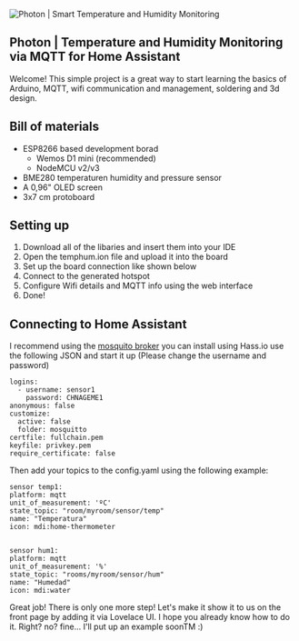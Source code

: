 ![Photon | Smart Temperature and Humidity Monitoring](https://i.imgur.com/gAgdMVL.png)

## Photon | Temperature and Humidity Monitoring via MQTT for Home Assistant

Welcome! This simple project is a great way to start learning the basics of Arduino, MQTT, wifi communication and management, soldering and 3d design. 

## Bill of materials

 - ESP8266 based development borad
	 - Wemos D1 mini (recommended)
	 - NodeMCU v2/v3
- BME280 temperaturen humidity and pressure sensor
- A 0,96" OLED screen
- 3x7 cm protoboard

## Setting up

 1. Download all of the libaries and insert them into your IDE
 2. Open the temphum.ion file and upload it into the board
 3.  Set up the board connection like shown below
 4.  Connect to the generated hotspot
 5. Configure Wifi details and MQTT info using the web interface
 6. Done!

## Connecting to Home Assistant 
I recommend using the [mosquito broker](https://github.com/home-assistant/hassio-addons/tree/master/mosquitto) you can install using Hass.io use the following JSON and start it up (Please change the username and password)

```
logins:
  - username: sensor1
    password: CHNAGEME1
anonymous: false
customize:
  active: false
  folder: mosquitto
certfile: fullchain.pem
keyfile: privkey.pem
require_certificate: false
```

Then add your topics to the config.yaml using the following example:

 ```
 sensor temp1:
platform: mqtt
unit_of_measurement: 'ºC'
state_topic: "room/myroom/sensor/temp"
name: "Temperatura"
icon: mdi:home-thermometer


sensor hum1:
platform: mqtt
unit_of_measurement: '%'
state_topic: "rooms/myroom/sensor/hum"
name: "Humedad"
icon: mdi:water
```

Great job! There is only one more step! Let's make it show it to us on the front page by adding it via Lovelace UI. I hope you already know how to do it. Right? no? fine... I'll put up an example soonTM :)
